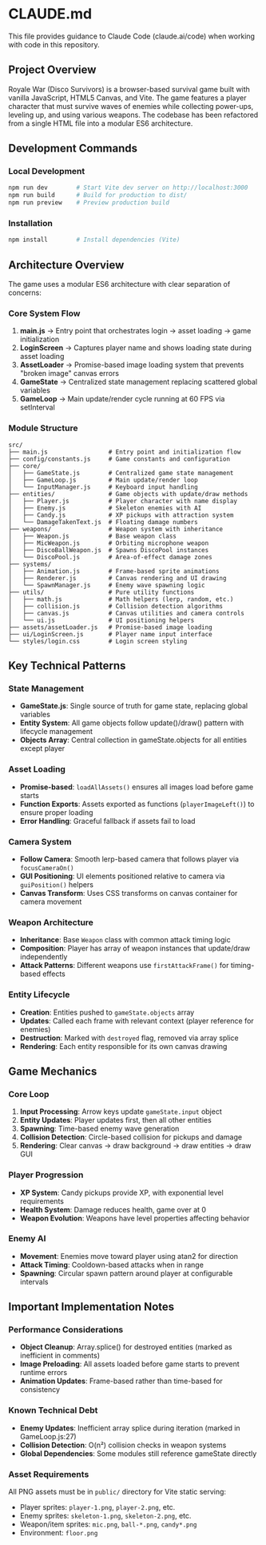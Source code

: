 # CLAUDE.md

This file provides guidance to Claude Code (claude.ai/code) when working with code in this repository.

## Project Overview

Royale War (Disco Survivors) is a browser-based survival game built with vanilla JavaScript, HTML5 Canvas, and Vite. The game features a player character that must survive waves of enemies while collecting power-ups, leveling up, and using various weapons. The codebase has been refactored from a single HTML file into a modular ES6 architecture.

## Development Commands

### Local Development
```bash
npm run dev        # Start Vite dev server on http://localhost:3000
npm run build      # Build for production to dist/
npm run preview    # Preview production build
```

### Installation
```bash
npm install        # Install dependencies (Vite)
```

## Architecture Overview

The game uses a modular ES6 architecture with clear separation of concerns:

### **Core System Flow**
1. **main.js** → Entry point that orchestrates login → asset loading → game initialization
2. **LoginScreen** → Captures player name and shows loading state during asset loading  
3. **AssetLoader** → Promise-based image loading system that prevents "broken image" canvas errors
4. **GameState** → Centralized state management replacing scattered global variables
5. **GameLoop** → Main update/render cycle running at 60 FPS via setInterval

### **Module Structure**
```
src/
├── main.js                 # Entry point and initialization flow
├── config/constants.js     # Game constants and configuration
├── core/
│   ├── GameState.js        # Centralized game state management  
│   ├── GameLoop.js         # Main update/render loop
│   └── InputManager.js     # Keyboard input handling
├── entities/               # Game objects with update/draw methods
│   ├── Player.js           # Player character with name display
│   ├── Enemy.js            # Skeleton enemies with AI
│   ├── Candy.js            # XP pickups with attraction system
│   └── DamageTakenText.js  # Floating damage numbers
├── weapons/                # Weapon system with inheritance
│   ├── Weapon.js           # Base weapon class
│   ├── MicWeapon.js        # Orbiting microphone weapon
│   ├── DiscoBallWeapon.js  # Spawns DiscoPool instances
│   └── DiscoPool.js        # Area-of-effect damage zones
├── systems/
│   ├── Animation.js        # Frame-based sprite animations
│   ├── Renderer.js         # Canvas rendering and UI drawing
│   └── SpawnManager.js     # Enemy wave spawning logic
├── utils/                  # Pure utility functions
│   ├── math.js             # Math helpers (lerp, random, etc.)
│   ├── collision.js        # Collision detection algorithms
│   ├── canvas.js           # Canvas utilities and camera controls
│   └── ui.js               # UI positioning helpers
├── assets/assetLoader.js   # Promise-based image loading
├── ui/LoginScreen.js       # Player name input interface
└── styles/login.css        # Login screen styling
```

## Key Technical Patterns

### **State Management**
- **GameState.js**: Single source of truth for game state, replacing global variables
- **Entity System**: All game objects follow update()/draw() pattern with lifecycle management
- **Objects Array**: Central collection in gameState.objects for all entities except player

### **Asset Loading**
- **Promise-based**: `loadAllAssets()` ensures all images load before game starts
- **Function Exports**: Assets exported as functions (`playerImageLeft()`) to ensure proper loading
- **Error Handling**: Graceful fallback if assets fail to load

### **Camera System**
- **Follow Camera**: Smooth lerp-based camera that follows player via `focusCameraOn()`
- **GUI Positioning**: UI elements positioned relative to camera via `guiPosition()` helpers
- **Canvas Transform**: Uses CSS transforms on canvas container for camera movement

### **Weapon Architecture**
- **Inheritance**: Base `Weapon` class with common attack timing logic
- **Composition**: Player has array of weapon instances that update/draw independently
- **Attack Patterns**: Different weapons use `firstAttackFrame()` for timing-based effects

### **Entity Lifecycle**
- **Creation**: Entities pushed to `gameState.objects` array
- **Updates**: Called each frame with relevant context (player reference for enemies)
- **Destruction**: Marked with `destroyed` flag, removed via array splice
- **Rendering**: Each entity responsible for its own canvas drawing

## Game Mechanics

### **Core Loop**
1. **Input Processing**: Arrow keys update `gameState.input` object
2. **Entity Updates**: Player updates first, then all other entities
3. **Spawning**: Time-based enemy wave generation
4. **Collision Detection**: Circle-based collision for pickups and damage
5. **Rendering**: Clear canvas → draw background → draw entities → draw GUI

### **Player Progression**
- **XP System**: Candy pickups provide XP, with exponential level requirements
- **Health System**: Damage reduces health, game over at 0
- **Weapon Evolution**: Weapons have level properties affecting behavior

### **Enemy AI**
- **Movement**: Enemies move toward player using atan2 for direction
- **Attack Timing**: Cooldown-based attacks when in range
- **Spawning**: Circular spawn pattern around player at configurable intervals

## Important Implementation Notes

### **Performance Considerations**
- **Object Cleanup**: Array.splice() for destroyed entities (marked as inefficient in comments)
- **Image Preloading**: All assets loaded before game starts to prevent runtime errors
- **Animation Updates**: Frame-based rather than time-based for consistency

### **Known Technical Debt**
- **Enemy Updates**: Inefficient array splice during iteration (marked in GameLoop.js:27)
- **Collision Detection**: O(n²) collision checks in weapon systems
- **Global Dependencies**: Some modules still reference gameState directly

### **Asset Requirements**
All PNG assets must be in `public/` directory for Vite static serving:
- Player sprites: `player-1.png`, `player-2.png`, etc.
- Enemy sprites: `skeleton-1.png`, `skeleton-2.png`, etc.
- Weapon/item sprites: `mic.png`, `ball-*.png`, `candy*.png`
- Environment: `floor.png`